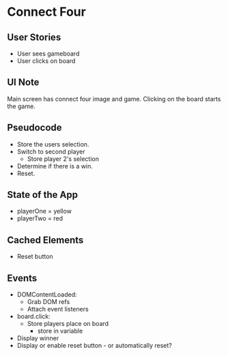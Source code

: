 # Connect Four 

## User Stories 
* User sees gameboard 
* User clicks on board
  
  
  

## UI Note 
Main screen has connect four image and game. 
Clicking on the board starts the game.  

## Pseudocode 
* Store the users selection.
* Switch to second player
    * Store player 2's selection
* Determine if there is a win.  
* Reset.

## State of the App
* playerOne = yellow
* playerTwo = red

## Cached Elements  
* Reset button 


## Events 
* DOMContentLoaded: 
  * Grab DOM refs
  * Attach event listeners 
* board.click: 
  * Store players place on board   
    * store in variable 
* Display winner
* Display or enable reset button - or automatically reset?


